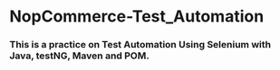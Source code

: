 # NopCommerce-Test_Automation

### This is a practice on Test Automation Using Selenium with Java, testNG, Maven and POM.

